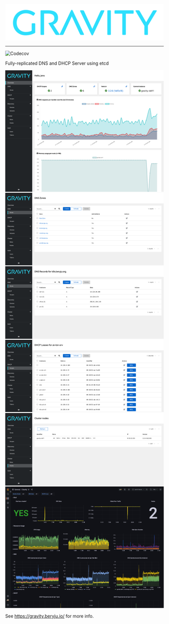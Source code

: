 ![](./web/src/assets/images/logo-color.png)

---

![Codecov](https://img.shields.io/codecov/c/gh/beryju/gravity?style=for-the-badge)

Fully-replicated DNS and DHCP Server using etcd

![](./docs/static/images/overview.png)
![](./docs/static/images/dns_zones.png)
![](./docs/static/images/dns_records.png)
![](./docs/static/images/dhcp_leases.png)
![](./docs/static/images/cluster_nodes.png)
![](./docs/static/images/grafana.png)

See https://gravity.beryju.io/ for more info.
